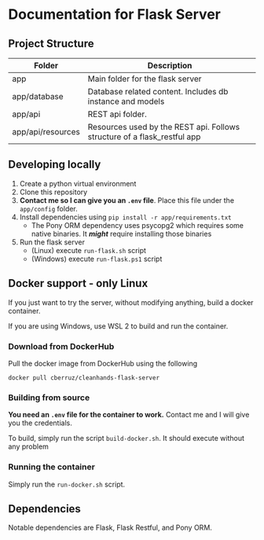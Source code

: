 # Documentation for Flask Server

## Project Structure

| Folder | Description
| --- | ------------ |
| app | Main folder for the flask server |
| app/database | Database related content. Includes db instance and models |
| app/api | REST api folder. |
| app/api/resources | Resources used by the REST api. Follows structure of a flask_restful app |

## Developing locally

1. Create a python virtual environment
2. Clone this repository
3. **Contact me so I can give you an ```.env``` file**. Place this file under the ```app/config``` folder.
4. Install dependencies using ```pip install -r app/requirements.txt```
    * The Pony ORM dependency uses psycopg2 which requires some native binaries. It ***might*** require
      installing those binaries
5. Run the flask server
    * (Linux) execute ```run-flask.sh``` script
    * (Windows) execute ```run-flask.ps1``` script

## Docker support - only Linux

If you just want to try the server, without modifying anything, build a docker container.

If you are using Windows, use WSL 2 to build and run the container.

### Download from DockerHub

Pull the docker image from DockerHub using the following

```docker pull cberruz/cleanhands-flask-server```

### Building from source

**You need an ```.env``` file for the container to work.** Contact me and I will give you the credentials.

To build, simply run the script ```build-docker.sh```. It should execute without any problem

### Running the container

Simply run the ```run-docker.sh``` script.

## Dependencies

Notable dependencies are Flask, Flask Restful, and Pony ORM.
